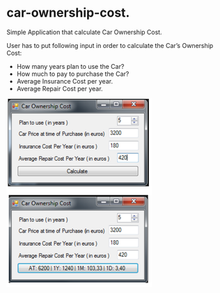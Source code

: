 # car-ownership-cost.

Simple Application	that calculate Car Ownership Cost.

User has to	put	following input	in order to	calculate the Car’s	Ownership Cost:	
* How many years plan to use the Car?
* How much to pay to purchase the Car?
* Average Insurance Cost per year.
* Average Repair Cost per year.

![Screenshot](demo.PNG)